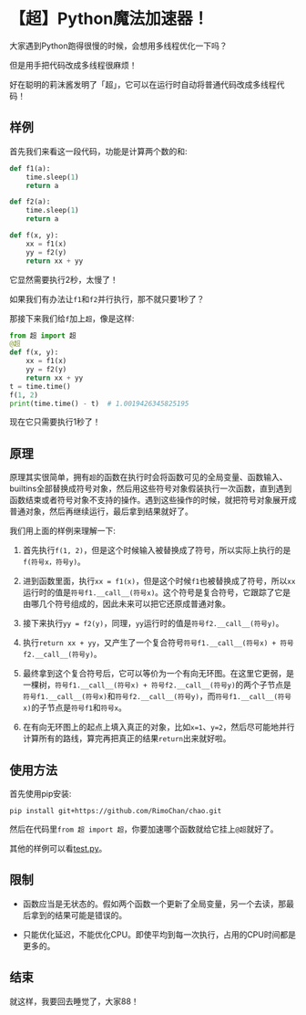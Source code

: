 # 【超】Python魔法加速器！


大家遇到Python跑得很慢的时候，会想用多线程优化一下吗？

但是用手把代码改成多线程很麻烦！

好在聪明的莉沫酱发明了「超」，它可以在运行时自动将普通代码改成多线程代码！


## 样例

首先我们来看这一段代码，功能是计算两个数的和: 

```python
def f1(a):
    time.sleep(1)
    return a

def f2(a):
    time.sleep(1)
    return a

def f(x, y):
    xx = f1(x)
    yy = f2(y)
    return xx + yy
```

它显然需要执行2秒，太慢了！

如果我们有办法让`f1`和`f2`并行执行，那不就只要1秒了？

那接下来我们给`f`加上`超`，像是这样: 

```python
from 超 import 超
@超
def f(x, y):
    xx = f1(x)
    yy = f2(y)
    return xx + yy
t = time.time()
f(1, 2)
print(time.time() - t)  # 1.0019426345825195
```

现在它只需要执行1秒了！


## 原理

原理其实很简单，拥有`超`的函数在执行时会将函数可见的全局变量、函数输入、builtins全部替换成符号对象，然后用这些符号对象假装执行一次函数，直到遇到函数结束或者符号对象不支持的操作。遇到这些操作的时候，就把符号对象展开成普通对象，然后再继续运行，最后拿到结果就好了。

我们用上面的样例来理解一下: 

1. 首先执行`f(1, 2)`，但是这个时候输入被替换成了符号，所以实际上执行的是`f(符号x，符号y)`。

2. 进到函数里面，执行`xx = f1(x)`，但是这个时候`f1`也被替换成了符号，所以`xx`运行时的值是`符号f1.__call__(符号x)`。这个符号是复合符号，它跟踪了它是由哪几个符号组成的，因此未来可以把它还原成普通对象。

3. 接下来执行`yy = f2(y)`，同理，`yy`运行时的值是`符号f2.__call__(符号y)`。

4. 执行`return xx + yy`，又产生了一个复合符号`符号f1.__call__(符号x) + 符号f2.__call__(符号y)`。

5. 最终拿到这个复合符号后，它可以等价为一个有向无环图。在这里它更弱，是一棵树，`符号f1.__call__(符号x) + 符号f2.__call__(符号y)`的两个子节点是`符号f1.__call__(符号x)`和`符号f2.__call__(符号y)`，而`符号f1.__call__(符号x)`的子节点是`符号f1`和`符号x`。

6. 在有向无环图上的起点上填入真正的对象，比如`x=1`、`y=2`，然后尽可能地并行计算所有的路线，算完再把真正的结果`return`出来就好啦。


## 使用方法

首先使用pip安装: 

```
pip install git+https://github.com/RimoChan/chao.git
```

然后在代码里`from 超 import 超`，你要加速哪个函数就给它挂上`@超`就好了。

其他的样例可以看[test.py](test.py)。


## 限制

- 函数应当是无状态的。假如两个函数一个更新了全局变量，另一个去读，那最后拿到的结果可能是错误的。

- 只能优化延迟，不能优化CPU。即使平均到每一次执行，占用的CPU时间都是更多的。


## 结束

就这样，我要回去睡觉了，大家88！
